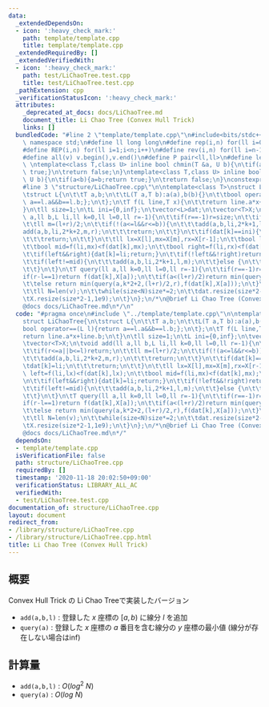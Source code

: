 ```yaml
---
data:
  _extendedDependsOn:
  - icon: ':heavy_check_mark:'
    path: template/template.cpp
    title: template/template.cpp
  _extendedRequiredBy: []
  _extendedVerifiedWith:
  - icon: ':heavy_check_mark:'
    path: test/LiChaoTree.test.cpp
    title: test/LiChaoTree.test.cpp
  _pathExtension: cpp
  _verificationStatusIcon: ':heavy_check_mark:'
  attributes:
    _deprecated_at_docs: docs/LiChaoTree.md
    document_title: Li Chao Tree (Convex Hull Trick)
    links: []
  bundledCode: "#line 2 \"template/template.cpp\"\n#include<bits/stdc++.h>\nusing\
    \ namespace std;\n#define ll long long\n#define rep(i,n) for(ll i=0;i<n;i++)\n\
    #define REP(i,n) for(ll i=1;i<n;i++)\n#define rev(i,n) for(ll i=n-1;i>=0;i--)\n\
    #define all(v) v.begin(),v.end()\n#define P pair<ll,ll>\n#define len(s) (ll)s.size()\n\
    \ \ntemplate<class T,class U> inline bool chmin(T &a, U b){\n\tif(a>b){a=b;return\
    \ true;}\n\treturn false;\n}\ntemplate<class T,class U> inline bool chmax(T &a,\
    \ U b){\n\tif(a<b){a=b;return true;}\n\treturn false;\n}\nconstexpr ll inf = 3e18;\n\
    #line 3 \"structure/LiChaoTree.cpp\"\n\ntemplate<class T>\nstruct LiChaoTree{\n\
    \tstruct L{\n\t\tT a,b;\n\t\tL(T a,T b):a(a),b(b){}\n\t\tbool operator==(L l){return\
    \ a==l.a&&b==l.b;};\n\t};\n\tT f(L line,T x){\n\t\treturn line.a*x+line.b;\n\t\
    }\n\tll size=1;\n\tL ini={0,inf};\n\tvector<L>dat;\n\tvector<T>X;\n\tvoid add(ll\
    \ a,ll b,L li,ll k=0,ll l=0,ll r=-1){\n\t\tif(r==-1)r=size;\n\t\tif(r<=a||b<=l)return;\n\
    \t\tll m=(l+r)/2;\n\t\tif(!(a<=l&&r<=b)){\n\t\t\tadd(a,b,li,2*k+1,l,m);\n\t\t\t\
    add(a,b,li,2*k+2,m,r);\n\t\t\treturn;\n\t\t}\n\t\tif(dat[k]==ini){\n\t\t\tdat[k]=li;\n\
    \t\t\treturn;\n\t\t}\n\t\tll lx=X[l],mx=X[m],rx=X[r-1];\n\t\tbool left=f(li,lx)<f(dat[k],lx);\n\
    \t\tbool mid=f(li,mx)<f(dat[k],mx);\n\t\tbool right=f(li,rx)<f(dat[k],rx);\n\n\
    \t\tif(left&&right){dat[k]=li;return;}\n\t\tif(!left&&!right)return;\n\t\tif(mid)swap(li,dat[k]);\n\
    \t\tif(left!=mid){\n\t\t\tadd(a,b,li,2*k+1,l,m);\n\t\t}else {\n\t\t\tadd(a,b,li,2*k+2,m,r);\n\
    \t\t}\n\t}\n\tT query(ll a,ll k=0,ll l=0,ll r=-1){\n\t\tif(r==-1)r=size;\n\t\t\
    if(r-l==1)return f(dat[k],X[a]);\n\t\tif(a<(l+r)/2)return min(query(a,k*2+1,l,(l+r)/2),f(dat[k],X[a]));\n\
    \t\telse return min(query(a,k*2+2,(l+r)/2,r),f(dat[k],X[a]));\n\t}\n\tLiChaoTree(vector<T>v):X(v){\n\
    \t\tll N=len(v);\n\t\twhile(size<N)size*=2;\n\t\tdat.resize(size*2-1,ini);\n\t\
    \tX.resize(size*2-1,1e9);\n\t}\n};\n/*\n@brief Li Chao Tree (Convex Hull Trick)\n\
    @docs docs/LiChaoTree.md\n*/\n"
  code: "#pragma once\n#include \"../template/template.cpp\"\n\ntemplate<class T>\n\
    struct LiChaoTree{\n\tstruct L{\n\t\tT a,b;\n\t\tL(T a,T b):a(a),b(b){}\n\t\t\
    bool operator==(L l){return a==l.a&&b==l.b;};\n\t};\n\tT f(L line,T x){\n\t\t\
    return line.a*x+line.b;\n\t}\n\tll size=1;\n\tL ini={0,inf};\n\tvector<L>dat;\n\
    \tvector<T>X;\n\tvoid add(ll a,ll b,L li,ll k=0,ll l=0,ll r=-1){\n\t\tif(r==-1)r=size;\n\
    \t\tif(r<=a||b<=l)return;\n\t\tll m=(l+r)/2;\n\t\tif(!(a<=l&&r<=b)){\n\t\t\tadd(a,b,li,2*k+1,l,m);\n\
    \t\t\tadd(a,b,li,2*k+2,m,r);\n\t\t\treturn;\n\t\t}\n\t\tif(dat[k]==ini){\n\t\t\
    \tdat[k]=li;\n\t\t\treturn;\n\t\t}\n\t\tll lx=X[l],mx=X[m],rx=X[r-1];\n\t\tbool\
    \ left=f(li,lx)<f(dat[k],lx);\n\t\tbool mid=f(li,mx)<f(dat[k],mx);\n\t\tbool right=f(li,rx)<f(dat[k],rx);\n\
    \n\t\tif(left&&right){dat[k]=li;return;}\n\t\tif(!left&&!right)return;\n\t\tif(mid)swap(li,dat[k]);\n\
    \t\tif(left!=mid){\n\t\t\tadd(a,b,li,2*k+1,l,m);\n\t\t}else {\n\t\t\tadd(a,b,li,2*k+2,m,r);\n\
    \t\t}\n\t}\n\tT query(ll a,ll k=0,ll l=0,ll r=-1){\n\t\tif(r==-1)r=size;\n\t\t\
    if(r-l==1)return f(dat[k],X[a]);\n\t\tif(a<(l+r)/2)return min(query(a,k*2+1,l,(l+r)/2),f(dat[k],X[a]));\n\
    \t\telse return min(query(a,k*2+2,(l+r)/2,r),f(dat[k],X[a]));\n\t}\n\tLiChaoTree(vector<T>v):X(v){\n\
    \t\tll N=len(v);\n\t\twhile(size<N)size*=2;\n\t\tdat.resize(size*2-1,ini);\n\t\
    \tX.resize(size*2-1,1e9);\n\t}\n};\n/*\n@brief Li Chao Tree (Convex Hull Trick)\n\
    @docs docs/LiChaoTree.md\n*/"
  dependsOn:
  - template/template.cpp
  isVerificationFile: false
  path: structure/LiChaoTree.cpp
  requiredBy: []
  timestamp: '2020-11-18 20:02:50+09:00'
  verificationStatus: LIBRARY_ALL_AC
  verifiedWith:
  - test/LiChaoTree.test.cpp
documentation_of: structure/LiChaoTree.cpp
layout: document
redirect_from:
- /library/structure/LiChaoTree.cpp
- /library/structure/LiChaoTree.cpp.html
title: Li Chao Tree (Convex Hull Trick)
---
```

## 概要

Convex Hull Trick の Li Chao Treeで実装したバージョン

- ```add(a,b,l)``` : 登録した $x$ 座標の $[a,b)$ に線分 $l$ を追加
- ```query(a)``` : 登録した $x$ 座標の $a$ 番目を含む線分の $y$ 座標の最小値 (線分が存在しない場合はinf)

## 計算量

- ```add(a,b,l)``` : $O(log^2\ N)$
- ```query(a)``` : $O(log\ N)$